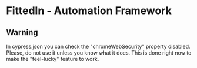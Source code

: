 # FittedIn - Automation Framework


## Warning

In cypress.json you can check the "chromeWebSecurity" property disabled. Please, do not use it
unless you know what it does. This is done right now to make the "feel-lucky" feature to work.

